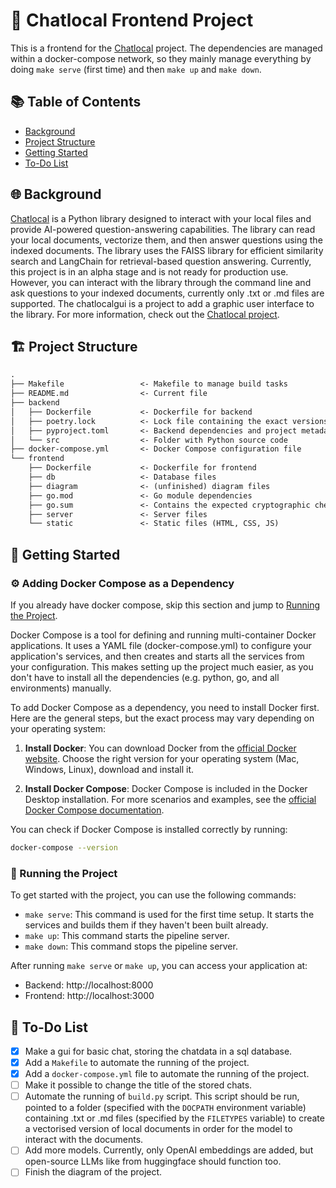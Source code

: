 # 🚀 Chatlocal Frontend Project

This is a frontend for the [Chatlocal](https://pypi.org/project/chatlocal/) project. The dependencies are managed within a docker-compose network, so they mainly manage everything by doing `make serve` (first time) and then `make up` and `make down`.

## 📚 Table of Contents
- [Background](#-background)
- [Project Structure](#-project-structure)
- [Getting Started](#-getting-started)
- [To-Do List](#-to-do-list)

## 🌐 Background
[Chatlocal](https://pypi.org/project/chatlocal/) is a Python library designed to interact with your local files and provide AI-powered question-answering capabilities. The library can read your local documents, vectorize them, and then answer questions using the indexed documents. The library uses the FAISS library for efficient similarity search and LangChain for retrieval-based question answering. Currently, this project is in an alpha stage and is not ready for production use. However, you can interact with the library through the command line and ask questions to your indexed documents, currently only .txt or .md files are supported. The chatlocalgui is a project to add a graphic user interface to the library. For more information, check out the [Chatlocal project](https://pypi.org/project/chatlocal/).

## 🏗️ Project Structure
```markdown
.
├── Makefile                 <- Makefile to manage build tasks
├── README.md                <- Current file
├── backend
│   ├── Dockerfile           <- Dockerfile for backend
│   ├── poetry.lock          <- Lock file containing the exact versions of backend dependencies
│   ├── pyproject.toml       <- Backend dependencies and project metadata
│   └── src                  <- Folder with Python source code
├── docker-compose.yml       <- Docker Compose configuration file
└── frontend
    ├── Dockerfile           <- Dockerfile for frontend
    ├── db                   <- Database files
    ├── diagram              <- (unfinished) diagram files
    ├── go.mod               <- Go module dependencies
    ├── go.sum               <- Contains the expected cryptographic checksums of the content of specific module versions
    ├── server               <- Server files
    └── static               <- Static files (HTML, CSS, JS)
```


## 🚀 Getting Started

### ⚙️ Adding Docker Compose as a Dependency

If you already have docker compose, skip this section and jump to [Running the Project](#-running-the-project).

Docker Compose is a tool for defining and running multi-container Docker applications. It uses a YAML file (docker-compose.yml) to configure your application's services, and then creates and starts all the services from your configuration. This makes setting up the project much easier, as you don't have to install all the dependencies (e.g. python, go, and all environments) manually.

To add Docker Compose as a dependency, you need to install Docker first. Here are the general steps, but the exact process may vary depending on your operating system:

1. **Install Docker**: You can download Docker from the [official Docker website](https://www.docker.com/products/docker-desktop). Choose the right version for your operating system (Mac, Windows, Linux), download and install it.

2. **Install Docker Compose**: Docker Compose is included in the Docker Desktop installation. For more scenarios and examples, see the [official Docker Compose documentation](https://docs.docker.com/compose/install).

You can check if Docker Compose is installed correctly by running:

```bash
docker-compose --version
```

### 🐳 Running the Project
To get started with the project, you can use the following commands:

- `make serve`: This command is used for the first time setup. It starts the services and builds them if they haven't been built already.
- `make up`: This command starts the pipeline server.
- `make down`: This command stops the pipeline server.

After running `make serve` or `make up`, you can access your application at:
- Backend: http://localhost:8000
- Frontend: http://localhost:3000

## 📝 To-Do List
- [x] Make a gui for basic chat, storing the chatdata in a sql database.
- [x] Add a `Makefile` to automate the running of the project.
- [x] Add a `docker-compose.yml` file to automate the running of the project.
- [ ] Make it possible to change the title of the stored chats.
- [ ] Automate the running of `build.py` script. This script should be run, pointed to a folder (specified with the `DOCPATH` environment variable) containing .txt or .md files (specified by the `FILETYPES` variable) to create a vectorised version of local documents in order for the model to interact with the documents.
- [ ] Add more models. Currently, only OpenAI embeddings are added, but open-source LLMs like from huggingface should function too.
- [ ] Finish the diagram of the project.
